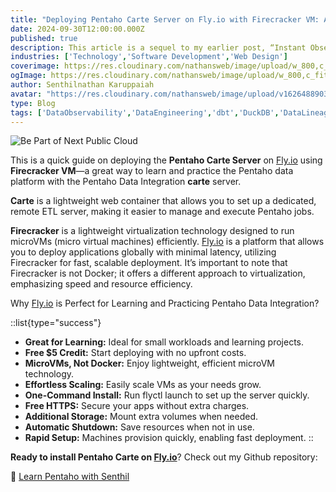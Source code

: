```yaml
---
title: "Deploying Pentaho Carte Server on Fly.io with Firecracker VM: A Fun Way to Learn ETL!"
date: 2024-09-30T12:00:00.000Z
published: true
description: This article is a sequel to my earlier post, “Instant Observability with Zero Code!”. In this second part of the series, we dive into more advanced configurations for the Open telemetry collector especially the  filelog receiver for log files routing and data enrichment leveraging router, multiple filelog receivers, regex parsers etc.
industries: ['Technology','Software Development','Web Design']
coverimage: https://res.cloudinary.com/nathansweb/image/upload/w_800,c_fit,l_text:Arial_60_bold:Deploying%20Pentaho%20Carte%20Server%20on%20Fly.io%20with%20Firecracker%20VM,g_north_east,x_30,y_40/v1711924071/senthilsweb-scl-card-template_cyxogj.webp
ogImage: https://res.cloudinary.com/nathansweb/image/upload/w_800,c_fit,l_text:Arial_60_bold:Deploying%20Pentaho%20Carte%20Server%20on%20Fly.io%20with%20Firecracker%20VM,g_north_east,x_30,y_40/v1711924071/senthilsweb-scl-card-template_cyxogj.webp
author: Senthilnathan Karuppaiah
avatar: "https://res.cloudinary.com/nathansweb/image/upload/v1626488903/profile/Senthil-profile-picture-01_al07i5.jpg"
type: Blog
tags: ['DataObservability','DataEngineering','dbt','DuckDB','DataLineage','Analytics','DataLake','BusinessMetadataManagement','Vue.js','Nuxt.js','Open Source','Web Development','Low Code Platform']
---
```


![Be Part of Next Public Cloud](https://media.licdn.com/dms/image/v2/D4E12AQHvWH-AnceIUQ/article-cover_image-shrink_720_1280/article-cover_image-shrink_720_1280/0/1727665400795?e=1733961600&v=beta&t=AZTFSK-SgjpyW_emnoJF83nQ-Gl4TOJds1uBrjSWWq4)

This is a quick guide on deploying the **Pentaho Carte Server** on <a class="dark:text-teal-400 relative transition hover:text-teal-500 dark:hover:text-teal-400" href="http://fly.io/">Fly.io</a> using **Firecracker VM**—a great way to learn and practice the Pentaho data platform with the Pentaho Data Integration **carte** server.

**Carte** is a lightweight web container that allows you to set up a dedicated, remote ETL server, making it easier to manage and execute Pentaho jobs.

**Firecracker** is a lightweight virtualization technology designed to run microVMs (micro virtual machines) efficiently. <a class="dark:text-teal-400 relative transition hover:text-teal-500 dark:hover:text-teal-400" href="http://fly.io/">Fly.io</a> is a platform that allows you to deploy applications globally with minimal latency, utilizing Firecracker for fast, scalable deployment. It’s important to note that Firecracker is not Docker; it offers a different approach to virtualization, emphasizing speed and resource efficiency.

Why <a class="dark:text-teal-400 relative transition hover:text-teal-500 dark:hover:text-teal-400" href="http://fly.io/">Fly.io</a> is Perfect for Learning and Practicing Pentaho Data Integration?

::list{type="success"}
- **Great for Learning:** Ideal for small workloads and learning projects.
- **Free $5 Credit:** Start deploying with no upfront costs.
- **MicroVMs, Not Docker:** Enjoy lightweight, efficient microVM technology.
- **Effortless Scaling:** Easily scale VMs as your needs grow.
- **One-Command Install:** Run flyctl launch to set up the server quickly.
- **Free HTTPS:** Secure your apps without extra charges.
- **Additional Storage:** Mount extra volumes when needed.
- **Automatic Shutdown:** Save resources when not in use.
- **Rapid Setup:** Machines provision quickly, enabling fast deployment.
::

**Ready to install Pentaho Carte on <a class="dark:text-teal-400 relative transition hover:text-teal-500 dark:hover:text-teal-400" href="http://fly.io/">Fly.io</a>**? Check out my Github repository: 

🔗 <a class="dark:text-teal-400 relative transition hover:text-teal-500 dark:hover:text-teal-400" href="https://github.com/senthilsweb/learn-pentaho-with-senthil">Learn Pentaho with Senthil</a>
